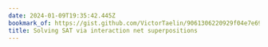 ```yaml
---
date: 2024-01-09T19:35:42.445Z
bookmark_of: https://gist.github.com/VictorTaelin/9061306220929f04e7e6980f23ade615
title: Solving SAT via interaction net superpositions
---
```

